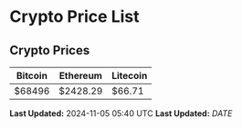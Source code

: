 # Crypto Price List

## Crypto Prices
| Bitcoin | Ethereum | Litecoin |
| ------- | -------- | -------- |
| $68496 | $2428.29 | $66.71 |
**Last Updated:** 2024-11-05 05:40 UTC
**Last Updated:** $DATE$
